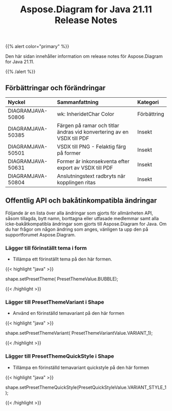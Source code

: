 ﻿---
title: Aspose.Diagram for Java 21.11 Release Notes
type: docs
weight: 2
url: /sv/java/aspose-diagram-for-java-21-11-release-notes/
---
{{% alert color="primary" %}}

Den här sidan innehåller information om release notes för Aspose.Diagram for Java 21.11.

{{% /alert %}}
## **Förbättringar och förändringar**  ##

|**Nyckel**|**Sammanfattning**|**Kategori**|
|:- |:- |:- |
|DIAGRAMJAVA-50806|wk: InheridetChar Color|Förbättring|
|DIAGRAMJAVA-50385|Färgen på ramar och titlar ändras vid konvertering av en VSDX till PDF|Insekt|
|DIAGRAMJAVA-50501|VSDX till PNG - Felaktig färg på former|Insekt|
|DIAGRAMJAVA-50631|Former är inkonsekventa efter export av VSDX till PDF|Insekt|
|DIAGRAMJAVA-50804|Anslutningstext radbryts när kopplingen ritas|Insekt|
## **Offentlig API och bakåtinkompatibla ändringar**
Följande är en lista över alla ändringar som gjorts för allmänheten API, såsom tillagda, bytt namn, borttagna eller utfasade medlemmar samt alla icke-bakåtkompatibla ändringar som gjorts till Aspose.Diagram for Java. Om du har frågor om någon ändring som anges, vänligen ta upp den på supportforumet Aspose.Diagram.



### **Lägger till förinställt tema i form**
- Tillämpa ett förinställt tema på den här formen.

{{< highlight "java" >}}
 
 shape.setPresetTheme( PresetThemeValue.BUBBLE);

{{< /highlight >}}


### **Lägger till PresetThemeVariant i Shape**
- Använd en förinställd temavariant på den här formen

{{< highlight "java" >}}

shape.setPresetThemeVariant( PresetThemeVariantValue.VARIANT_1);

{{< /highlight >}}

### **Lägger till PresetThemeQuickStyle i Shape**
- Tillämpa en förinställd temavariant quickstyle på den här formen

{{< highlight "java" >}}

shape.setPresetThemeQuickStyle(PresetQuickStyleValue.VARIANT_STYLE_1);

{{< /highlight >}}



